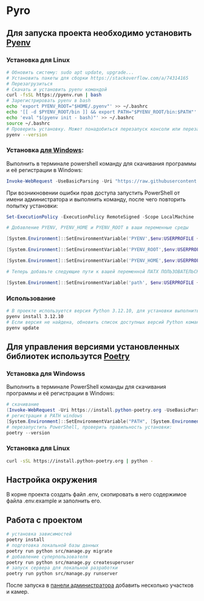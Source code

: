 # Pyro

## Для запуска проекта необходимо установить [Pyenv](https://github.com/pyenv/pyenv?tab=readme-ov-file#installation)

### Установка для Linux
```sh
# Обновить систему: sudo apt update, upgrade...
# Установить пакеты для сборки https://stackoverflow.com/a/74314165
# Перезагрузиться
# Скачать и установить pyenv командой
curl -fsSL https://pyenv.run | bash
# Зарегистрировать pyenv в bash
echo 'export PYENV_ROOT="$HOME/.pyenv"' >> ~/.bashrc
echo '[[ -d $PYENV_ROOT/bin ]] && export PATH="$PYENV_ROOT/bin:$PATH"' >> ~/.bashrc
echo 'eval "$(pyenv init - bash)"' >> ~/.bashrc
source ~/.bashrc
# Проверить установку. Может понадобиться перезапуск консоли или перезагрузка
pyenv --version
```

### Установка [для Windows](https://github.com/pyenv-win/pyenv-win/blob/master/docs/installation.md#installation):

Выполнить в терминале powershell команду для скачивания программы и её регистрации в Windows:
```PowerShell
Invoke-WebRequest -UseBasicParsing -Uri "https://raw.githubusercontent.com/pyenv-win/pyenv-win/master/pyenv-win/install-pyenv-win.ps1" -OutFile "./install-pyenv-win.ps1"; &"./install-pyenv-win.ps1"
```
При возникновении ошибки прав доступа запустить PowerShell от имени администратора и выполнить команду, после чего повторить попытку установки:
```PowerShell
Set-ExecutionPolicy -ExecutionPolicy RemoteSigned -Scope LocalMachine

# Добавление PYENV, PYENV_HOME и PYENV_ROOT в ваши переменные среды

[System.Environment]::SetEnvironmentVariable('PYENV',$env:USERPROFILE + "\.pyenv\pyenv-win\","User")

[System.Environment]::SetEnvironmentVariable('PYENV_ROOT',$env:USERPROFILE + "\.pyenv\pyenv-win\","User")

[System.Environment]::SetEnvironmentVariable('PYENV_HOME',$env:USERPROFILE + "\.pyenv\pyenv-win\","User")

# Теперь добавьте следующие пути к вашей переменной ПАТХ ПОЛЬЗОВАТЕЛЬСКОГО, чтобы получить доступ к команде pyenv

[System.Environment]::SetEnvironmentVariable('path', $env:USERPROFILE + "\.pyenv\pyenv-win\bin;" + $env:USERPROFILE + "\.pyenv\pyenv-win\shims;" + [System.Environment]::GetEnvironmentVariable('path', "User"),"User")
```
### Использование

```sh
# В проекте используется версия Python 3.12.10, для установки выполнить команду
pyenv install 3.12.10
# Если версия не найдена, обновить список доступных версий Python командой
pyenv update
```

## Для управления версиями установленных библиотек использутся [Poetry](https://python-poetry.org/docs/#installing-with-the-official-installer)

### Установка для Windowss
Выполнить в терминале PowerShell команды для скачивания программы и её регистрации в Windows:
```PowerShell
# скачивание
(Invoke-WebRequest -Uri https://install.python-poetry.org -UseBasicParsing).Content | python -
# регистрация в PATH windows
[System.Environment]::SetEnvironmentVariable("PATH", [System.Environment]::GetEnvironmentVariable("PATH", [System.EnvironmentVariableTarget]::User) + ";$env:APPDATA\Python\Scripts", [System.EnvironmentVariableTarget]::User)
# перезапустить PowerShell, проверить правильность установки:
poetry --version
```

### Установка для Linux
```sh
curl -sSL https://install.python-poetry.org | python -
```
## Настройка окружения
В корне проекта создать файл .env, скопировать в него содержимое файла .env.example и заполнить его.

## Работа с проектом

```sh
# установка зависимостей
poetry install
# подготовка локальной базы данных
poetry run python src/manage.py migrate
# добавление суперпользователя
poetry run python src/manage.py createsuperuser
# запуск сервера для локальной разработки
poetry run python src/manage.py runserver
```
После запуска в [панели администратора](http://localhost:8000/admin)
добавить несколько участков и камер.

